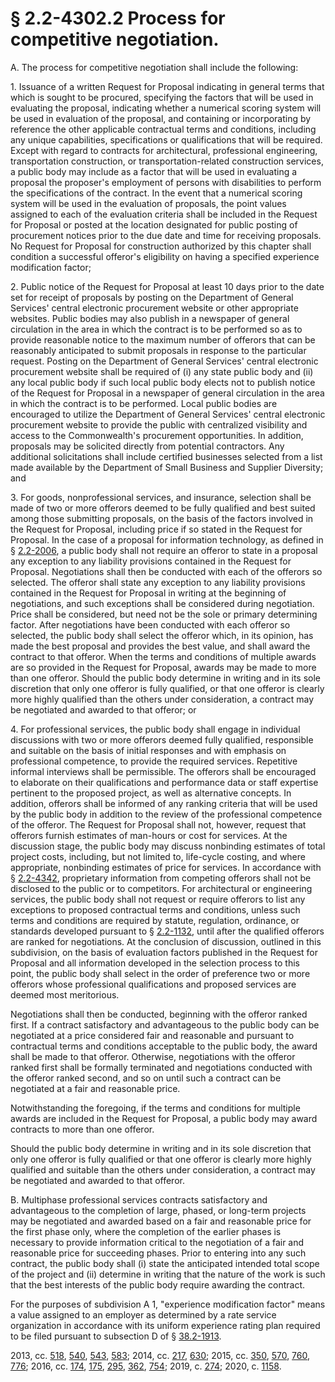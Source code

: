 # § 2.2-4302.2 Process for competitive negotiation.

<p>A. The process for competitive negotiation shall include the following:</p><p>1. Issuance of a written Request for Proposal indicating in general terms that which is sought to be procured, specifying the factors that will be used in evaluating the proposal, indicating whether a numerical scoring system will be used in evaluation of the proposal, and containing or incorporating by reference the other applicable contractual terms and conditions, including any unique capabilities, specifications or qualifications that will be required. Except with regard to contracts for architectural, professional engineering, transportation construction, or transportation-related construction services, a public body may include as a factor that will be used in evaluating a proposal the proposer's employment of persons with disabilities to perform the specifications of the contract. In the event that a numerical scoring system will be used in the evaluation of proposals, the point values assigned to each of the evaluation criteria shall be included in the Request for Proposal or posted at the location designated for public posting of procurement notices prior to the due date and time for receiving proposals. No Request for Proposal for construction authorized by this chapter shall condition a successful offeror's eligibility on having a specified experience modification factor;</p><p>2. Public notice of the Request for Proposal at least 10 days prior to the date set for receipt of proposals by posting on the Department of General Services' central electronic procurement website or other appropriate websites. Public bodies may also publish in a newspaper of general circulation in the area in which the contract is to be performed so as to provide reasonable notice to the maximum number of offerors that can be reasonably anticipated to submit proposals in response to the particular request. Posting on the Department of General Services' central electronic procurement website shall be required of (i) any state public body and (ii) any local public body if such local public body elects not to publish notice of the Request for Proposal in a newspaper of general circulation in the area in which the contract is to be performed. Local public bodies are encouraged to utilize the Department of General Services' central electronic procurement website to provide the public with centralized visibility and access to the Commonwealth's procurement opportunities. In addition, proposals may be solicited directly from potential contractors. Any additional solicitations shall include certified businesses selected from a list made available by the Department of Small Business and Supplier Diversity; and</p><p>3. For goods, nonprofessional services, and insurance, selection shall be made of two or more offerors deemed to be fully qualified and best suited among those submitting proposals, on the basis of the factors involved in the Request for Proposal, including price if so stated in the Request for Proposal. In the case of a proposal for information technology, as defined in § <a href='/vacode/2.2-2006/'>2.2-2006</a>, a public body shall not require an offeror to state in a proposal any exception to any liability provisions contained in the Request for Proposal. Negotiations shall then be conducted with each of the offerors so selected. The offeror shall state any exception to any liability provisions contained in the Request for Proposal in writing at the beginning of negotiations, and such exceptions shall be considered during negotiation. Price shall be considered, but need not be the sole or primary determining factor. After negotiations have been conducted with each offeror so selected, the public body shall select the offeror which, in its opinion, has made the best proposal and provides the best value, and shall award the contract to that offeror. When the terms and conditions of multiple awards are so provided in the Request for Proposal, awards may be made to more than one offeror. Should the public body determine in writing and in its sole discretion that only one offeror is fully qualified, or that one offeror is clearly more highly qualified than the others under consideration, a contract may be negotiated and awarded to that offeror; or</p><p>4. For professional services, the public body shall engage in individual discussions with two or more offerors deemed fully qualified, responsible and suitable on the basis of initial responses and with emphasis on professional competence, to provide the required services. Repetitive informal interviews shall be permissible. The offerors shall be encouraged to elaborate on their qualifications and performance data or staff expertise pertinent to the proposed project, as well as alternative concepts. In addition, offerors shall be informed of any ranking criteria that will be used by the public body in addition to the review of the professional competence of the offeror. The Request for Proposal shall not, however, request that offerors furnish estimates of man-hours or cost for services. At the discussion stage, the public body may discuss nonbinding estimates of total project costs, including, but not limited to, life-cycle costing, and where appropriate, nonbinding estimates of price for services. In accordance with § <a href='/vacode/2.2-4342/'>2.2-4342</a>, proprietary information from competing offerors shall not be disclosed to the public or to competitors. For architectural or engineering services, the public body shall not request or require offerors to list any exceptions to proposed contractual terms and conditions, unless such terms and conditions are required by statute, regulation, ordinance, or standards developed pursuant to § <a href='/vacode/2.2-1132/'>2.2-1132</a>, until after the qualified offerors are ranked for negotiations. At the conclusion of discussion, outlined in this subdivision, on the basis of evaluation factors published in the Request for Proposal and all information developed in the selection process to this point, the public body shall select in the order of preference two or more offerors whose professional qualifications and proposed services are deemed most meritorious.</p><p>Negotiations shall then be conducted, beginning with the offeror ranked first. If a contract satisfactory and advantageous to the public body can be negotiated at a price considered fair and reasonable and pursuant to contractual terms and conditions acceptable to the public body, the award shall be made to that offeror. Otherwise, negotiations with the offeror ranked first shall be formally terminated and negotiations conducted with the offeror ranked second, and so on until such a contract can be negotiated at a fair and reasonable price.</p><p>Notwithstanding the foregoing, if the terms and conditions for multiple awards are included in the Request for Proposal, a public body may award contracts to more than one offeror.</p><p>Should the public body determine in writing and in its sole discretion that only one offeror is fully qualified or that one offeror is clearly more highly qualified and suitable than the others under consideration, a contract may be negotiated and awarded to that offeror.</p><p>B. Multiphase professional services contracts satisfactory and advantageous to the completion of large, phased, or long-term projects may be negotiated and awarded based on a fair and reasonable price for the first phase only, where the completion of the earlier phases is necessary to provide information critical to the negotiation of a fair and reasonable price for succeeding phases. Prior to entering into any such contract, the public body shall (i) state the anticipated intended total scope of the project and (ii) determine in writing that the nature of the work is such that the best interests of the public body require awarding the contract.</p><p>For the purposes of subdivision A 1, "experience modification factor" means a value assigned to an employer as determined by a rate service organization in accordance with its uniform experience rating plan required to be filed pursuant to subsection D of § <a href='/vacode/38.2-1913/'>38.2-1913</a>.</p><p>2013, cc. <a href='http://lis.virginia.gov/cgi-bin/legp604.exe?131+ful+CHAP0518'>518</a>, <a href='http://lis.virginia.gov/cgi-bin/legp604.exe?131+ful+CHAP0540'>540</a>, <a href='http://lis.virginia.gov/cgi-bin/legp604.exe?131+ful+CHAP0543'>543</a>, <a href='http://lis.virginia.gov/cgi-bin/legp604.exe?131+ful+CHAP0583'>583</a>; 2014, cc. <a href='http://lis.virginia.gov/cgi-bin/legp604.exe?141+ful+CHAP0217'>217</a>, <a href='http://lis.virginia.gov/cgi-bin/legp604.exe?141+ful+CHAP0630'>630</a>; 2015, cc. <a href='http://lis.virginia.gov/cgi-bin/legp604.exe?151+ful+CHAP0350'>350</a>, <a href='http://lis.virginia.gov/cgi-bin/legp604.exe?151+ful+CHAP0570'>570</a>, <a href='http://lis.virginia.gov/cgi-bin/legp604.exe?151+ful+CHAP0760'>760</a>, <a href='http://lis.virginia.gov/cgi-bin/legp604.exe?151+ful+CHAP0776'>776</a>; 2016, cc. <a href='http://lis.virginia.gov/cgi-bin/legp604.exe?161+ful+CHAP0174'>174</a>, <a href='http://lis.virginia.gov/cgi-bin/legp604.exe?161+ful+CHAP0175'>175</a>, <a href='http://lis.virginia.gov/cgi-bin/legp604.exe?161+ful+CHAP0295'>295</a>, <a href='http://lis.virginia.gov/cgi-bin/legp604.exe?161+ful+CHAP0362'>362</a>, <a href='http://lis.virginia.gov/cgi-bin/legp604.exe?161+ful+CHAP0754'>754</a>; 2019, c. <a href='http://lis.virginia.gov/cgi-bin/legp604.exe?191+ful+CHAP0274'>274</a>; 2020, c. <a href='http://lis.virginia.gov/cgi-bin/legp604.exe?201+ful+CHAP1158'>1158</a>.</p>